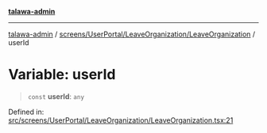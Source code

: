 [**talawa-admin**](../../../../../README.md)

***

[talawa-admin](../../../../../README.md) / [screens/UserPortal/LeaveOrganization/LeaveOrganization](../README.md) / userId

# Variable: userId

> `const` **userId**: `any`

Defined in: [src/screens/UserPortal/LeaveOrganization/LeaveOrganization.tsx:21](https://github.com/gautam-divyanshu/talawa-admin/blob/619e831a8e34de2906df3277eb6df8b5309fb2fc/src/screens/UserPortal/LeaveOrganization/LeaveOrganization.tsx#L21)
